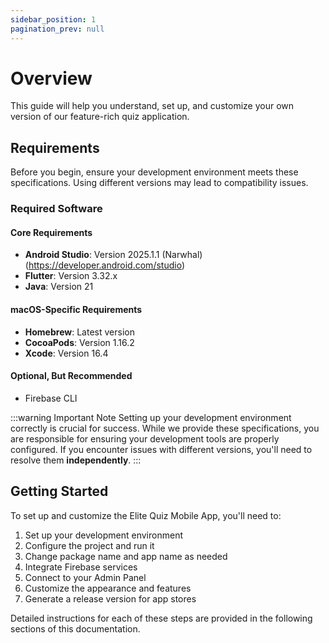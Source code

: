 ```yaml
---
sidebar_position: 1
pagination_prev: null
---
```


# Overview

This guide will help you understand, set up, and customize your own version of our feature-rich quiz application.

## Requirements

Before you begin, ensure your development environment meets these specifications. Using different versions may lead to compatibility issues.

### Required Software

#### Core Requirements

- **Android Studio**: Version 2025.1.1 (Narwhal) (https://developer.android.com/studio)
- **Flutter**: Version 3.32.x
- **Java**: Version 21

#### macOS-Specific Requirements

- **Homebrew**: Latest version
- **CocoaPods**: Version 1.16.2
- **Xcode**: Version 16.4

#### Optional, But Recommended

- Firebase CLI

:::warning Important Note
Setting up your development environment correctly is crucial for success. While we provide these specifications, you are responsible for ensuring your development tools are properly configured. If you encounter issues with different versions, you'll need to resolve them **independently**.
:::

## Getting Started

To set up and customize the Elite Quiz Mobile App, you'll need to:

1. Set up your development environment
2. Configure the project and run it
3. Change package name and app name as needed
4. Integrate Firebase services
5. Connect to your Admin Panel
6. Customize the appearance and features
7. Generate a release version for app stores

Detailed instructions for each of these steps are provided in the following sections of this documentation.
